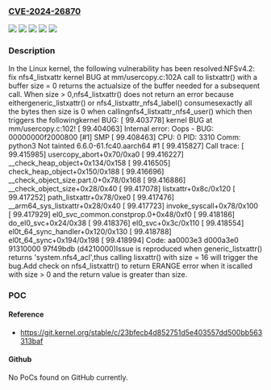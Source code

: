 ### [CVE-2024-26870](https://cve.mitre.org/cgi-bin/cvename.cgi?name=CVE-2024-26870)
![](https://img.shields.io/static/v1?label=Product&message=Linux&color=blue)
![](https://img.shields.io/static/v1?label=Version&message=&color=brightgreen)
![](https://img.shields.io/static/v1?label=Version&message=012a211abd5db098094ce429de5f046368391e68%20&color=brightgreen)
![](https://img.shields.io/static/v1?label=Version&message=5.9%20&color=brightgreen)
![](https://img.shields.io/static/v1?label=Vulnerability&message=n%2Fa&color=blue)

### Description

In the Linux kernel, the following vulnerability has been resolved:NFSv4.2: fix nfs4_listxattr kernel BUG at mm/usercopy.c:102A call to listxattr() with a buffer size = 0 returns the actualsize of the buffer needed for a subsequent call. When size > 0,nfs4_listxattr() does not return an error because eithergeneric_listxattr() or nfs4_listxattr_nfs4_label() consumesexactly all the bytes then size is 0 when callingnfs4_listxattr_nfs4_user() which then triggers the followingkernel BUG:  [   99.403778] kernel BUG at mm/usercopy.c:102!  [   99.404063] Internal error: Oops - BUG: 00000000f2000800 [#1] SMP  [   99.408463] CPU: 0 PID: 3310 Comm: python3 Not tainted 6.6.0-61.fc40.aarch64 #1  [   99.415827] Call trace:  [   99.415985]  usercopy_abort+0x70/0xa0  [   99.416227]  __check_heap_object+0x134/0x158  [   99.416505]  check_heap_object+0x150/0x188  [   99.416696]  __check_object_size.part.0+0x78/0x168  [   99.416886]  __check_object_size+0x28/0x40  [   99.417078]  listxattr+0x8c/0x120  [   99.417252]  path_listxattr+0x78/0xe0  [   99.417476]  __arm64_sys_listxattr+0x28/0x40  [   99.417723]  invoke_syscall+0x78/0x100  [   99.417929]  el0_svc_common.constprop.0+0x48/0xf0  [   99.418186]  do_el0_svc+0x24/0x38  [   99.418376]  el0_svc+0x3c/0x110  [   99.418554]  el0t_64_sync_handler+0x120/0x130  [   99.418788]  el0t_64_sync+0x194/0x198  [   99.418994] Code: aa0003e3 d000a3e0 91310000 97f49bdb (d4210000)Issue is reproduced when generic_listxattr() returns 'system.nfs4_acl',thus calling lisxattr() with size = 16 will trigger the bug.Add check on nfs4_listxattr() to return ERANGE error when it iscalled with size > 0 and the return value is greater than size.

### POC

#### Reference
- https://git.kernel.org/stable/c/23bfecb4d852751d5e403557dd500bb563313baf

#### Github
No PoCs found on GitHub currently.

